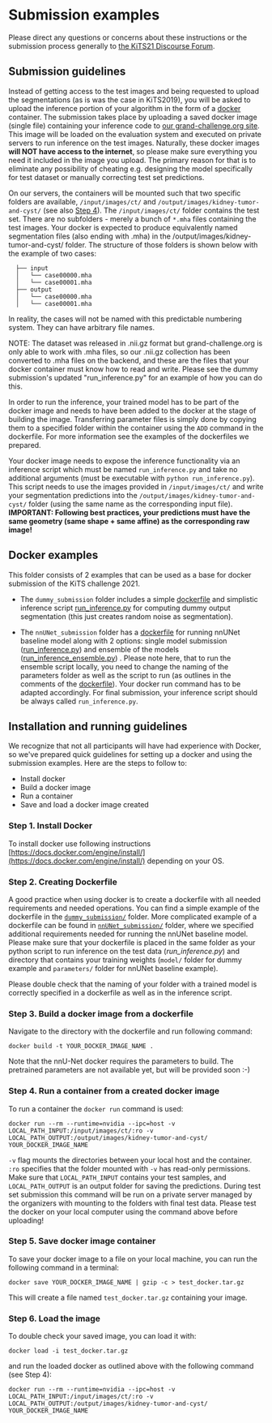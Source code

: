 # Submission examples
Please direct any questions or concerns about these instructions or the submission process generally to [the KiTS21 Discourse Forum](https://discourse.kits-challenge.org/).

## Submission guidelines

Instead of getting access to the test images and being requested to upload the segmentations (as is was the case in 
KiTS2019), you will be asked to upload the inference portion of your algorithm in the form of a 
[docker](https://www.docker.com/) container. The submission takes place by uploading a saved docker image 
(single file) containing your inference code to [our grand-challenge.org site](https://kits21.grand-challenge.org/). 
This image will be loaded on the evaluation system and executed on private servers to run inference on the test images.
Naturally, these docker images **will NOT have access to the internet**,
so please make sure everything you need it included in the image you upload.
The primary reason for that is to eliminate 
any possibility of cheating e.g. designing the model specifically for test dataset or manually correcting test set 
predictions.

On our servers, the containers will be mounted such that two specific folders are available, `/input/images/ct/` and `/output/images/kidney-tumor-and-cyst/` (see also [Step 4](#step-4-run-a-container-from-a-created-docker-image)).
The `/input/images/ct/` folder contains the test set. There are no subfolders - 
  merely a bunch of `*.mha` files containing the test images. Your docker is expected to produce equivalently 
  named segmentation files (also ending with .mha) in the /output/images/kidney-tumor-and-cyst/ folder. The structure of those folders is shown 
  below with the example of two cases: 
  
      ├── input
      │   └── case00000.mha
      │   └── case00001.mha
      ├── output
      │   └── case00000.mha
      │   └── case00001.mha

In reality, the cases will not be named with this predictable numbering system. They can have arbitrary file names.

NOTE: The dataset was released in .nii.gz format but grand-challenge.org is only able to work with .mha files, so our .nii.gz collection has been converted to .mha files on the backend, and these are the files that your docker container must know how to read and write. Please see the dummy submission's updated "run_inference.py" for an example of how you can do this.

In order to run the inference, your trained model has to be part of the docker image and needs to have been added to 
the docker at the stage of building the image. Transferring parameter files is simply done by copying them to a 
specified folder within the container using the `ADD` command in the dockerfile.
For more information see the examples of the dockerfiles we prepared.

Your docker image needs to expose the inference functionality via an inference script which must be named 
`run_inference.py` and take no additional arguments (must be executable with `python run_inference.py`). 
This script needs to use the images
provided in `/input/images/ct/` and write your segmentation predictions into the `/output/images/kidney-tumor-and-cyst/` folder (using the same name as the 
corresponding input file). **IMPORTANT: Following best practices, your predictions must have the same geometry 
(same shape + same affine) as the corresponding raw image!**

## Docker examples

This folder consists of 2 examples that can be used as a base for docker submission of the KiTS challenge 2021.

- The `dummy_submission` folder includes
  a simple [dockerfile](dummy_submission/Dockerfile)
  and simplistic inference
  script [run_inference.py](dummy_submission/run_inference.py)
  for computing dummy output segmentation (this just creates random noise as segmentation).

- The `nnUNet_submission` folder has
  a [dockerfile](nnU-Net_baseline/Dockerfile) for
  running nnUNet baseline model along with 2 options: single model
  submission ([run_inference.py](nnUNet_submission/run_inference.py))
  and ensemble of the
  models ([run_inference_ensemble.py](nnUNet_submission/run_inference_ensembling.py))
  . Please note here, that to run the ensemble script locally, you need to change the naming of the parameters folder as
  well as the script to run (as outlines in the comments of
  the [dockerfile](nnUNet_submission/Dockerfile)).
  Your docker run command has to be adapted accordingly. For final submission, your inference script should be
  always called `run_inference.py`.

## Installation and running guidelines

We recognize that not all participants will have had experience with Docker, so we've prepared quick guidelines for
setting up a docker and using the submission examples. Here are the steps to follow to:

- Install docker
- Build a docker image
- Run a container
- Save and load a docker image created

### Step 1. Install Docker

To install docker use following instructions [https://docs.docker.com/engine/install/](https://docs.docker.com/engine/install/) depending on your OS.

### Step 2. Creating Dockerfile

A good practice when using docker is to create a dockerfile with all needed requirements and needed operations. You can
find a simple example of the dockerfile in
the [`dummy_submission/`](dummy_submission) folder.
More complicated example of a dockerfile can be found
in [`nnUNet_submission/`](nnUNet_submission) folder,
where we specified additional requirements needed for running the nnUNet baseline model. Please make sure that your
dockerfile is placed in the same folder as your python script to run inference on the test data
(*run_inference.py*) and directory that contains your training weights (`model/` folder for dummy example and `parameters/`
folder for nnUNet baseline example).

Please double check that the naming of your folder with a trained model is correctly specified in a dockerfile as well
as in the inference script.

### Step 3. Build a docker image from a dockerfile

Navigate to the directory with the dockerfile and run following command:

```console
docker build -t YOUR_DOCKER_IMAGE_NAME .
```

Note that the nnU-Net docker requires the parameters to build. The pretrained parameters are not available yet, but will be provided soon :-)

### Step 4. Run a container from a created docker image

To run a container the `docker run` command is used:

```console
docker run --rm --runtime=nvidia --ipc=host -v LOCAL_PATH_INPUT:/input/images/ct/:ro -v LOCAL_PATH_OUTPUT:/output/images/kidney-tumor-and-cyst/ YOUR_DOCKER_IMAGE_NAME
```

`-v` flag mounts the directories between your local host and the container. `:ro` specifies that the folder mounted
with `-v` has read-only permissions. Make sure that `LOCAL_PATH_INPUT` contains your test samples,
and `LOCAL_PATH_OUTPUT` is an output folder for saving the predictions. During test set submission this command will
be run on a private server managed by the organizers with mounting to the folders with final test data. Please test
the docker on your local computer using the command above before uploading!

<!---
### (Optional) Step 5. Running script within the container
To run any additional scripts, you can execute the following line **within the container**:
```console
python run_inference.py
```
"""
-->

### Step 5. Save docker image container

To save your docker image to a file on your local machine, you can run the following command in a terminal:

```console
docker save YOUR_DOCKER_IMAGE_NAME | gzip -c > test_docker.tar.gz
```

This will create a file named `test_docker.tar.gz` containing your image.

### Step 6. Load the image

To double check your saved image, you can load it with:

```console
docker load -i test_docker.tar.gz
```

and run the loaded docker as outlined above with the following command (see Step 4):

```console
docker run --rm --runtime=nvidia --ipc=host -v LOCAL_PATH_INPUT:/input/images/ct/:ro -v LOCAL_PATH_OUTPUT:/output/images/kidney-tumor-and-cyst/ YOUR_DOCKER_IMAGE_NAME
```
